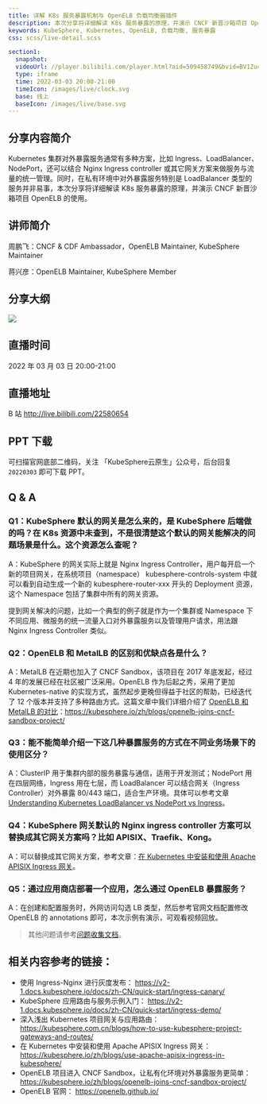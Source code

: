 ```yaml
---
title: 详解 K8s 服务暴露机制与 OpenELB 负载均衡器插件
description: 本次分享将详细解读 K8s 服务暴露的原理，并演示 CNCF 新晋沙箱项目 OpenELB 的使用。
keywords: KubeSphere, Kubernetes, OpenELB, 负载均衡, 服务暴露
css: scss/live-detail.scss

section1:
  snapshot: 
  videoUrl: //player.bilibili.com/player.html?aid=509458749&bvid=BV1Zu411D7xq&cid=541233807&page=1&high_quality=1
  type: iframe
  time: 2022-03-03 20:00-21:00
  timeIcon: /images/live/clock.svg
  base: 线上
  baseIcon: /images/live/base.svg
---
```

## 分享内容简介

Kubernetes 集群对外暴露服务通常有多种方案，比如 Ingress、LoadBalancer、NodePort，还可以结合 Nginx Ingress controller 或其它网关方案来做服务与流量的统一管理。同时，在私有环境中对外暴露服务特别是 LoadBalancer 类型的服务并非易事，本次分享将详细解读 K8s 服务暴露的原理，并演示 CNCF 新晋沙箱项目 OpenELB 的使用。

## 讲师简介

周鹏飞：CNCF & CDF Ambassador，OpenELB Maintainer, KubeSphere Maintainer

蒋兴彦：OpenELB Maintainer, KubeSphere Member

## 分享大纲

![](https://pek3b.qingstor.com/kubesphere-community/images/k8s0303-live.png)

## 直播时间

2022 年 03 月 03 日 20:00-21:00

## 直播地址

B 站  http://live.bilibili.com/22580654

## PPT 下载

可扫描官网底部二维码，关注 「KubeSphere云原生」公众号，后台回复 `20220303` 即可下载 PPT。

## Q & A

### Q1：KubeSphere 默认的网关是怎么来的，是 KubeSphere 后端做的吗？在 K8s 资源中未查到，不是很清楚这个默认的网关能解决的问题场景是什么。这个资源怎么查呢？

A：KubeSphere 的网关实际上就是 Nginx Ingress Controller，用户每开启一个新的项目网关，在系统项目（namespace） kubesphere-controls-system 中就可以看到自动生成一个新的 kubesphere-router-xxx 开头的 Deployment 资源，这个 Namespace 包括了集群中所有的网关资源。

提到网关解决的问题，比如一个典型的例子就是作为一个集群或 Namespace 下不同应用、微服务的统一流量入口对外暴露服务以及管理用户请求，用法跟 Nginx Ingress Controller 类似。


### Q2：OpenELB 和 MetalLB 的区别和优缺点各是什么？

A：MetalLB 在近期也加入了 CNCF Sandbox，该项目在 2017 年底发起，经过 4 年的发展已经在社区被广泛采用。OpenELB 作为后起之秀，采用了更加 Kubernetes-native 的实现方式，虽然起步更晚但得益于社区的帮助，已经迭代了 12 个版本并支持了多种路由方式。这篇文章中我们详细介绍了 [OpenELB 和 MetalLB 的对比](https://kubesphere.io/zh/blogs/openelb-joins-cncf-sandbox-project/)：https://kubesphere.io/zh/blogs/openelb-joins-cncf-sandbox-project/

### Q3：能不能简单介绍一下这几种暴露服务的方式在不同业务场景下的使用区分？

A：ClusterIP 用于集群内部的服务暴露与通信，适用于开发测试；NodePort 用在四层网络，Ingress 用在七层，而 LoadBalancer 可以结合网关（Ingress Controller）对外暴露 80/443 端口，适合生产环境。具体可以参考文章 [Understanding Kubernetes LoadBalancer vs NodePort vs Ingress](https://platform9.com/blog/understanding-kubernetes-loadbalancer-vs-nodeport-vs-ingress/)。

### Q4：KubeSphere 网关默认的 Nginx ingress controller 方案可以替换成其它网关方案吗？比如 APISIX、Traefik、Kong。

A：可以替换成其它网关方案，参考文章：[在 Kubernetes 中安装和使用 Apache APISIX Ingress 网关](https://kubesphere.io/zh/blogs/use-apache-apisix-ingress-in-kubesphere/)。

### Q5：通过应用商店部署一个应用，怎么通过 OpenELB 暴露服务？

A：在创建和配置服务时，外网访问勾选 LB 类型，然后参考官网文档配置修改 OpenELB 的 annotations 即可，本次示例有演示，可观看视频回放。


> 其他问题请参考[问题收集文档](https://docs.qq.com/doc/DQ1VMUlhwVVFCY1J0)。

## 相关内容参考的链接：

- 使用 Ingress-Nginx 进行灰度发布： https://v2-1.docs.kubesphere.io/docs/zh-CN/quick-start/ingress-canary/ 
- KubeSphere 应用路由与服务示例入门： https://v2-1.docs.kubesphere.io/docs/zh-CN/quick-start/ingress-demo/
- 深入浅出 Kubernetes 项目网关与应用路由： https://kubesphere.com.cn/blogs/how-to-use-kubesphere-project-gateways-and-routes/
- 在 Kubernetes 中安装和使用 Apache APISIX Ingress 网关： https://kubesphere.io/zh/blogs/use-apache-apisix-ingress-in-kubesphere/
- OpenELB 项目进入 CNCF Sandbox，让私有化环境对外暴露服务更简单： https://kubesphere.io/zh/blogs/openelb-joins-cncf-sandbox-project/
- OpenELB 官网： https://openelb.github.io/